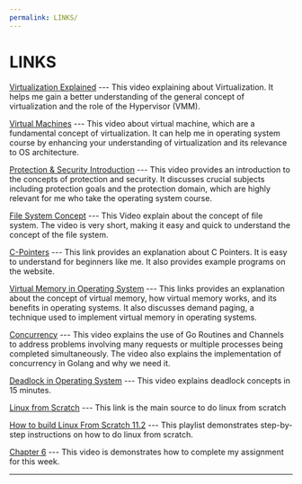 ```yaml
---
permalink: LINKS/
---
```


# LINKS

[Virtualization Explained](https://www.youtube.com/watch?v=FZR0rG3HKIk&ab_channel=IBMTechnology) ---
This video explaining about Virtualization. 
It helps me gain a better understanding of the general concept of virtualization and the role of the Hypervisor (VMM).

[Virtual Machines](https://www.youtube.com/watch?v=daDbY2iDmU0&t=515s&ab_channel=NesoAcademy) ---
This video about virtual machine, which are a fundamental concept of virtualization.
It can help me in operating system course by enhancing your understanding of virtualization and its relevance to OS architecture.

[Protection & Security Introduction](https://www.youtube.com/watch?v=uFIzD1k5S5U&ab_channel=EasyEngineeringClasses) ---
This video provides an introduction to the concepts of protection and security. It discusses crucial subjects including protection goals and the protection domain, which are highly relevant for me who take the operating system course.

[File System Concept](https://www.youtube.com/watch?v=mzUyMy7Ihk0&ab_channel=Udacity) ---
This Video explain about the concept of file system. The video is very short, making it easy and quick to understand the concept of the file system.

[C-Pointers](https://www.programiz.com/c-programming/c-pointers) ---
This link provides an explanation about C Pointers. It is easy to understand for beginners like me. It also provides example programs on the website.

[Virtual Memory in Operating System](https://www.geeksforgeeks.org/virtual-memory-in-operating-system/) ---
This links provides an explanation about the concept of virtual memory, how virtual memory works, and its benefits in operating systems. It also discusses demand paging, a technique used to implement virtual memory in operating systems.

[Concurrency](https://www.youtube.com/watch?v=xPiu2IzsGfY) ---
This video explains the use of Go Routines and Channels to address problems involving many requests or multiple processes being completed simultaneously. The video also explains the implementation of concurrency in Golang and why we need it.

[Deadlock in Operating System](https://www.youtube.com/watch?v=UVo9mGARkhQ) ---
This video explains deadlock concepts in 15 minutes.

[Linux from Scratch](https://www.linuxfromscratch.org/lfs/view/11.2/) ---
This link is the main source to do linux from scratch

[How to build Linux From Scratch 11.2](https://www.youtube.com/playlist?list=PLyc5xVO2uDsDlbR_LTP37nG6g4vbSSxSZ) ---
This playlist demonstrates step-by-step instructions on how to do linux from scratch.

[Chapter 6](https://www.youtube.com/watch?v=D_N1kQPsQEk&list=PLyc5xVO2uDsA5QPbtj_eYU8J0qrvU6315&index=8&ab_channel=Kernotex) ---
This video is demonstrates how to complete my assignment for this week.
<br>
<hr>
